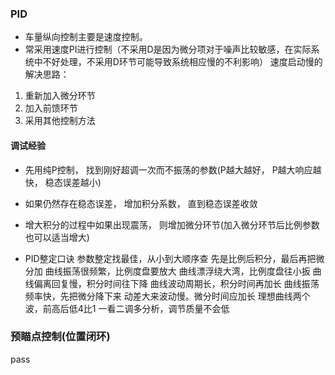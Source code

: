 ### PID

- 车量纵向控制主要是速度控制。
- 常采用速度PI进行控制（不采用D是因为微分项对于噪声比较敏感，在实际系统中不好处理，不采用D环节可能导致系统相应慢的不利影响）
速度启动慢的解决思路：
1. 重新加入微分环节
2. 加入前馈环节
3. 采用其他控制方法
#### 调试经验
- 先用纯P控制， 找到刚好超调一次而不振荡的参数(P越大越好， P越大响应越快， 稳态误差越小)
- 如果仍然存在稳态误差， 增加积分系数， 直到稳态误差收敛
- 增大积分的过程中如果出现震荡， 则增加微分环节(加入微分环节后比例参数也可以适当增大)

- PID整定口诀
参数整定找最佳，从小到大顺序查 
先是比例后积分，最后再把微分加 
曲线振荡很频繁，比例度盘要放大 
曲线漂浮绕大湾，比例度盘往小扳 
曲线偏离回复慢，积分时间往下降 
曲线波动周期长，积分时间再加长 
曲线振荡频率快，先把微分降下来 
动差大来波动慢。微分时间应加长 
理想曲线两个波，前高后低4比1 
一看二调多分析，调节质量不会低 
### 预瞄点控制(位置闭环)
pass
